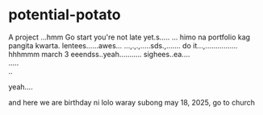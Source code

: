 # potential-potato
A project
...hmm
Go start you're not late yet.s.....
...
himo na portfolio kag pangita kwarta. lentees......awes...
...,.,.,.....sds.,.......
do it...,................
 hhhmmm march 3 eeendss..yeah...........
 sighees..ea....
 <br>.....
 <br>..

 yeah....

 and here we are birthday ni lolo waray subong may 18, 2025, go to church
<!-- I will start today freelancing and VA help meqq..

help me help me helpppp..

mashed potato
heyy

hello. s.
